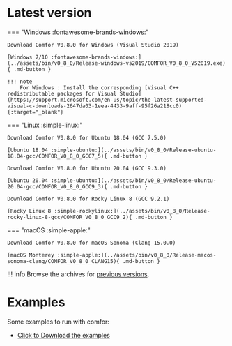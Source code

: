 # Latest version

=== "Windows :fontawesome-brands-windows:"

    Download Comfor V0.8.0 for Windows (Visual Studio 2019)
  
    [Windows 7/10 :fontawesome-brands-windows:](../assets/bin/v0_8_0/Release-windows-vs2019/COMFOR_V0_8_0_VS2019.exe){ .md-button }

    !!! note
        For Windows : Install the corresponding [Visual C++ redistributable packages for Visual Studio](https://support.microsoft.com/en-us/topic/the-latest-supported-visual-c-downloads-2647da03-1eea-4433-9aff-95f26a218cc0){:target="_blank"}

=== "Linux :simple-linux:"

    Download Comfor V0.8.0 for Ubuntu 18.04 (GCC 7.5.0)

    [Ubuntu 18.04 :simple-ubuntu:](../assets/bin/v0_8_0/Release-ubuntu-18.04-gcc/COMFOR_V0_8_0_GCC7_5){ .md-button }

    Download Comfor V0.8.0 for Ubuntu 20.04 (GCC 9.3.0)

    [Ubuntu 20.04 :simple-ubuntu:](../assets/bin/v0_8_0/Release-ubuntu-20.04-gcc/COMFOR_V0_8_0_GCC9_3){ .md-button }

    Download Comfor V0.8.0 for Rocky Linux 8 (GCC 9.2.1)

    [Rocky Linux 8 :simple-rockylinux:](../assets/bin/v0_8_0/Release-rocky-linux-8-gcc/COMFOR_V0_8_0_GCC9_2){ .md-button }

=== "macOS :simple-apple:"

    Download Comfor V0.8.0 for macOS Sonoma (Clang 15.0.0)

    [macOS Monterey :simple-apple:](../assets/bin/v0_8_0/Release-macos-sonoma-clang/COMFOR_V0_8_0_CLANG15){ .md-button }

!!! info
    Browse the archives for [previous versions](../news/news_versions.md).

# Examples

Some examples to run with comfor:

- <a href="../../assets/examples/examples.zip" download>Click to Download the examples</a>
